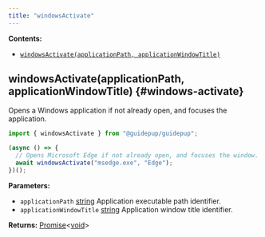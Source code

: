 ```yaml
---
title: "windowsActivate"
---
```


**Contents:**

- [`windowsActivate(applicationPath, applicationWindowTitle)`](./class-windows-activate#windows-activate)

## windowsActivate(applicationPath, applicationWindowTitle) {#windows-activate}

Opens a Windows application if not already open, and focuses the application.

```ts
import { windowsActivate } from "@guidepup/guidepup";

(async () => {
  // Opens Microsoft Edge if not already open, and focuses the window.
  await windowsActivate("msedge.exe", "Edge");
})();
```

**Parameters:**

- `applicationPath` [string] Application executable path identifier.
- `applicationWindowTitle` [string] Application window title identifier.

**Returns:** [Promise]&#60;[void]&#62;

[promise]: https://developer.mozilla.org/en-US/docs/Web/JavaScript/Reference/Global_Objects/Promise "Promise"
[string]: https://developer.mozilla.org/en-US/docs/Web/JavaScript/Reference/Global_Objects/String "string"
[void]: https://developer.mozilla.org/en-US/docs/Web/JavaScript/Reference/Global_Objects/undefined "void"
